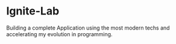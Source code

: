 # Ignite-Lab
Building a complete Application using the most modern techs and accelerating my evolution in programming.
